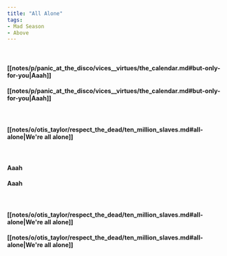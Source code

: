```yaml
---
title: "All Alone"
tags:
- Mad Season
- Above
---
```

&nbsp;
#### [[notes/p/panic_at_the_disco/vices__virtues/the_calendar.md#but-only-for-you|Aaah]]
#### [[notes/p/panic_at_the_disco/vices__virtues/the_calendar.md#but-only-for-you|Aaah]]
&nbsp;
#### [[notes/o/otis_taylor/respect_the_dead/ten_million_slaves.md#all-alone|We're all alone]]
&nbsp;
#### Aaah
#### Aaah
&nbsp;
#### [[notes/o/otis_taylor/respect_the_dead/ten_million_slaves.md#all-alone|We're all alone]]
#### [[notes/o/otis_taylor/respect_the_dead/ten_million_slaves.md#all-alone|We're all alone]]
